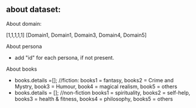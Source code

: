 ## about dataset:
About domain:

[1,1,1,1,1]
[Domain1, Domain1, Domain3, Domain4, Domain5]


About persona

- add "id" for each persona, if not present.

About books

- books.details =[]; //fiction: books1 = fantasy, books2 = Crime and Mystry, book3 = Humour, book4 = magical realism, book5 = others
- books.details = []; //non-fiction books1 = spirituality, books2 = self-help, books3 = health & fitness, books4 = philosophy, books5 = others
